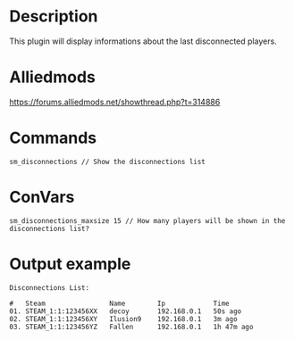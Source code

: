 # Description
This plugin will display informations about the last disconnected players.

# Alliedmods
https://forums.alliedmods.net/showthread.php?t=314886

# Commands
```
sm_disconnections // Show the disconnections list
```

# ConVars
```
sm_disconnections_maxsize 15 // How many players will be shown in the disconnections list?
```

# Output example
```
Disconnections List:

#   Steam                Name        Ip            Time
01. STEAM_1:1:123456XX   decoy       192.168.0.1   50s ago
02. STEAM_1:1:123456XY   Ilusion9    192.168.0.1   3m ago
03. STEAM_1:1:123456YZ   Fallen      192.168.0.1   1h 47m ago
```
